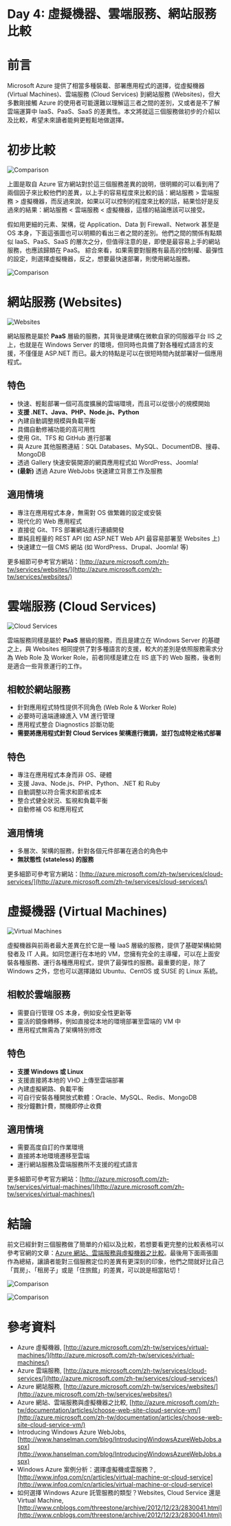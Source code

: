 Day 4: 虛擬機器、雲端服務、網站服務比較
=================================

# 前言

Microsoft Azure 提供了相當多種裝載、部署應用程式的選擇，從虛擬機器 (Virtual Machines)、雲端服務 (Cloud Services) 到網站服務 (Websites)，但大多數剛接觸 Azure 的使用者可能還難以理解這三者之間的差別，又或者是不了解雲端運算中 IaaS、PaaS、SaaS 的差異性。本文將就這三個服務做初步的介紹以及比較，希望未來讀者能夠更輕鬆地做選擇。

# 初步比較

![Comparison](https://raw.githubusercontent.com/hungys/azure-blog/master/media/04-compare-vm-cloudservices-websites/comparison-1.png)

上圖是取自 Azure 官方網站對於這三個服務差異的說明，很明顯的可以看到用了兩個因子來比較他們的差異，以上手的容易程度來比較的話：網站服務 > 雲端服務 > 虛擬機器，而反過來說，如果以可以控制的程度來比較的話，結果恰好是反過來的結果：網站服務 < 雲端服務 < 虛擬機器，這樣的結論應該可以接受。

假如用更細的元素、架構，從 Application、Data 到 Firewall、Network 甚至是 OS 本身，下面這張圖也可以明顯的看出三者之間的差別。他們之間的關係有點類似 IaaS、PaaS、SaaS 的層次之分，但值得注意的是，即使是最容易上手的網站服務，也應該歸類在 PaaS。 綜合來看，如果需要對服務有最高的控制權、最彈性的設定，則選擇虛擬機器，反之，想要最快速部署，則使用網站服務。

![Comparison](https://raw.githubusercontent.com/hungys/azure-blog/master/media/04-compare-vm-cloudservices-websites/comparison-2.png)

# 網站服務 (Websites)

![Websites](https://raw.githubusercontent.com/hungys/azure-blog/master/media/04-compare-vm-cloudservices-websites/websites.png)

網站服務是屬於 **PaaS** 層級的服務，其背後是建構在微軟自家的伺服器平台 IIS 之上，也就是在 Windows Server 的環境，但同時也具備了對各種程式語言的支援，不僅僅是 ASP.NET 而已。最大的特點是可以在很短時間內就部署好一個應用程式。

## 特色

- 快速、輕鬆部署一個可高度擴展的雲端環境，而且可以從很小的規模開始
- **支援 .NET、Java、PHP、Node.js、Python**
- 內建自動調整規模與負載平衡
- 具備自動修補功能的高可用性
- 使用 Git、TFS 和 GitHub 進行部署
- 與 Azure 其他服務連結：SQL Databases、MySQL、DocumentDB、搜尋、MongoDB
- 透過 Gallery 快速安裝開源的網頁應用程式如 WordPress、Joomla!
- **(最新)** 透過 Azure WebJobs 快速建立背景工作及服務 

## 適用情境

- 專注在應用程式本身，無需對 OS 做繁雜的設定或安裝
- 現代化的 Web 應用程式
- 直接從 Git、TFS 部署網站進行連續開發
- 單純且輕量的 REST API (如 ASP.NET Web API 最容易部署至 Websites 上)
- 快速建立一個 CMS 網站 (如 WordPress、Drupal、Joomla! 等)

更多細節可參考官方網站：[http://azure.microsoft.com/zh-tw/services/websites/](http://azure.microsoft.com/zh-tw/services/websites/)


# 雲端服務 (Cloud Services)

![Cloud Services](https://raw.githubusercontent.com/hungys/azure-blog/master/media/04-compare-vm-cloudservices-websites/cloud-services.png)

雲端服務同樣是屬於 **PaaS** 層級的服務，而且是建立在 Windows Server 的基礎之上，與 Websites 相同提供了對多種語言的支援，較大的差別是依照服務需求分為 Web Role 及 Worker Role，前者同樣是建立在 IIS 底下的 Web 服務，後者則是適合一些背景運行的工作。

## 相較於網站服務

- 針對應用程式特性提供不同角色 (Web Role & Worker Role)
- 必要時可遠端連線進入 VM 進行管理
- 應用程式整合 Diagnostics 診斷功能
- **需要將應用程式針對 Cloud Services 架構進行微調，並打包成特定格式部署**

## 特色

- 專注在應用程式本身而非 OS、硬體
- 支援 Java、Node.js、PHP、Python、.NET 和 Ruby
- 自動調整以符合需求和節省成本
- 整合式健全狀況、監視和負載平衡
- 自動修補 OS 和應用程式

## 適用情境

- 多層次、架構的服務，針對各個元件部署在適合的角色中
- **無狀態性 (stateless) 的服務**

更多細節可參考官方網站：[http://azure.microsoft.com/zh-tw/services/cloud-services/](http://azure.microsoft.com/zh-tw/services/cloud-services/)


# 虛擬機器 (Virtual Machines)

![Virtual Machines](https://raw.githubusercontent.com/hungys/azure-blog/master/media/04-compare-vm-cloudservices-websites/virtual-machines.png)

虛擬機器與前兩者最大差異在於它是一種 IaaS 層級的服務，提供了基礎架構給開發者及 IT 人員。如同您運行在本地的 VM，您擁有完全的主導權，可以在上面安裝各種服務、運行各種應用程式，提供了最彈性的服務。最重要的是，除了 Windows 之外，您也可以選擇諸如 Ubuntu、CentOS 或 SUSE 的 Linux 系統。

## 相較於雲端服務

- 需要自行管理 OS 本身，例如安全性更新等
- 靈活的鏡像轉移，例如直接從本地的環境部署至雲端的 VM 中
- 應用程式無需為了架構特別修改

## 特色

- **支援 Windows 或 Linux**
- 支援直接將本地的 VHD 上傳至雲端部署
- 內建虛擬網路、負載平衡
- 可自行安裝各種開放式軟體：Oracle、MySQL、Redis、MongoDB
- 按分鐘數計費，關機即停止收費

## 適用情境

- 需要高度自訂的作業環境
- 直接將本地環境遷移至雲端
- 運行網站服務及雲端服務所不支援的程式語言

更多細節可參考官方網站：[http://azure.microsoft.com/zh-tw/services/virtual-machines/](http://azure.microsoft.com/zh-tw/services/virtual-machines/)

# 結論

前文已經針對三個服務做了簡單的介紹以及比較，若想要看更完整的比較表格可以參考官網的文章：[Azure 網站、雲端服務與虛擬機器之比較](http://azure.microsoft.com/zh-tw/documentation/articles/choose-web-site-cloud-service-vm/)。最後用下面兩張圖作為總結，讓讀者能對三個服務定位的差異有更深刻的印象，他們之間就好比自己「買房」、「租房子」或是「住旅館」的差異，可以說是相當貼切！

![Comparison](https://raw.githubusercontent.com/hungys/azure-blog/master/media/04-compare-vm-cloudservices-websites/comparison-3.png)

![Comparison](https://raw.githubusercontent.com/hungys/azure-blog/master/media/04-compare-vm-cloudservices-websites/comparison-4.png)

# 參考資料

- Azure 虛擬機器, [http://azure.microsoft.com/zh-tw/services/virtual-machines/](http://azure.microsoft.com/zh-tw/services/virtual-machines/)
- Azure 雲端服務, [http://azure.microsoft.com/zh-tw/services/cloud-services/](http://azure.microsoft.com/zh-tw/services/cloud-services/)
- Azure 網站服務, [http://azure.microsoft.com/zh-tw/services/websites/](http://azure.microsoft.com/zh-tw/services/websites/)
- Azure 網站、雲端服務與虛擬機器之比較, [http://azure.microsoft.com/zh-tw/documentation/articles/choose-web-site-cloud-service-vm/](http://azure.microsoft.com/zh-tw/documentation/articles/choose-web-site-cloud-service-vm/)
- Introducing Windows Azure WebJobs, [http://www.hanselman.com/blog/IntroducingWindowsAzureWebJobs.aspx](http://www.hanselman.com/blog/IntroducingWindowsAzureWebJobs.aspx)
- Windows Azure 案例分析：選擇虛擬機或雲服務？, [http://www.infoq.com/cn/articles/virtual-machine-or-cloud-service](http://www.infoq.com/cn/articles/virtual-machine-or-cloud-service)
- 如何選擇 Windows Azure 託管服務的類型？Websites, Cloud Service 還是 Virtual Machine, [http://www.cnblogs.com/threestone/archive/2012/12/23/2830041.html](http://www.cnblogs.com/threestone/archive/2012/12/23/2830041.html)
